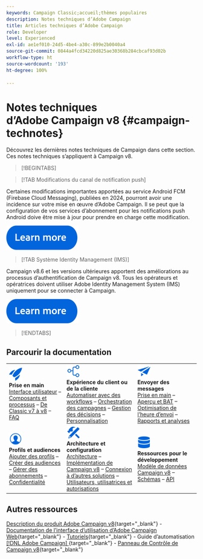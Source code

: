 ```yaml
---
keywords: Campaign Classic;accueil;thèmes populaires
description: Notes techniques d’Adobe Campaign
title: Articles techniques d’Adobe Campaign
role: Developer
level: Experienced
exl-id: ae1ef010-24d5-4be4-a30c-899e2b0040a4
source-git-commit: 0844a4fcd34220d825ae30368b284cbcaf93d02b
workflow-type: ht
source-wordcount: '193'
ht-degree: 100%

---
```


# Notes techniques d’Adobe Campaign v8 {#campaign-technotes}

Découvrez les dernières notes techniques de Campaign dans cette section. Ces notes techniques s’appliquent à Campaign v8.

>[!BEGINTABS]

>[!TAB Modifications du canal de notification push]

Certaines modifications importantes apportées au service Android FCM (Firebase Cloud Messaging), publiées en 2024, pourront avoir une incidence sur votre mise en œuvre d’Adobe Campaign. Il se peut que la configuration de vos services d’abonnement pour les notifications push Android doive être mise à jour pour prendre en charge cette modification.


[![Image](../v8//assets/do-not-localize/learn-more-button.svg)](upgrades/push-technote.md)


>[!TAB Système Identity Management (IMS)]

Campaign v8.6 et les versions ultérieures apportent des améliorations au processus d’authentification de Campaign v8. Tous les opérateurs et opératrices doivent utiliser Adobe Identity Management System (IMS) uniquement pour se connecter à Campaign.

[![Image](../v8/assets/do-not-localize/learn-more-button.svg)](upgrades/migrate-users-to-ims.md)

>[!ENDTABS]

## Parcourir la documentation

<table style="table-layout:auto">
  <tr style="border: 0;">
    <td>
      <img src="../v8/assets/do-not-localize/icon-start.svg" width="35px">
    <br/>
      <strong>Prise en main</strong><br/> <a href="../v8/start/campaign-ui.md">Interface utilisateur</a> – <a href="../v8/start/ac-components.md">Composants et processus</a> – <a href="../v8/start/v7-to-v8.md">De Classic v7 à v8</a> – <a href="../v8/start/campaign-faq.md">FAQ</a>
    </td>
    <td>
      <img src="../v8/assets/do-not-localize/icon-experience.svg" width="35px">
    <br/>
      <strong>Expérience du client ou de la cliente</strong><br/> <a href="../automation/workflow/about-workflows.md" target="_blank">Automatiser avec des workflows</a> – <a href="../automation/campaigns/set-up-campaigns.md" target="_blank">Orchestration des campagnes</a> – <a href="../v8/interaction/interaction.md">Gestion des décisions</a> – <a href="../v8/send/personalize.md">Personnalisation</a>
    </td>
    <td>
      <img src="../v8/assets/do-not-localize/icon-send.svg" width="35px">
    <br/>
      <strong>Envoyer des messages</strong><br/> <a href="../v8/start/create-message.md">Prise en main</a> – <a href="../v8/send/preview-and-proof.md">Aperçu et BAT</a> – <a href="../v8/send/predictive.md">Optimisation de l’heure d’envoi</a> – <a href="../v8/reporting/gs-reporting.md">Rapports et analyses</a>
    </td>
  </tr>
  <tr style="border: 0;">
    <td>
      <img src="../v8/assets/do-not-localize/icon_profile-audience.svg" width="35px">
    <br/>
      <strong>Profils et audiences</strong><br/> <a href="../v8/audiences/create-profiles.md">Ajouter des profils</a> – <a href="../v8/audiences/create-audiences.md">Créer des audiences</a> – <a href="../v8/start/subscriptions.md">Gérer des abonnements</a> – <a href="../v8/start/privacy.md">Confidentialité</a>
    </td>
    <td>
      <img src="../v8/assets/do-not-localize/icon-configure.svg" width="35px">
    <br/>
      <strong>Architecture et configuration</strong><br/> <a href="../v8/architecture/architecture.md">Architecture</a> – <a href="../v8/start/implement.md">Implémentation de Campaign v8</a> – <a href="../v8/connect/integration.md">Connexion à d’autres solutions</a> – <a href="../v8/start/gs-permissions.md">Utilisateurs, utilisatrices et autorisations</a>
    </td>
    <td>
      <img src="../v8/assets/do-not-localize/icon-dev.svg" width="35px">
    <br/>
      <strong>Ressources pour le développement</strong><br/> <a href="../v8/dev/datamodel.md">Modèle de données Campaign v8</a> – <a href="../v8/dev/schemas.md">Schémas</a> – <a href="../v8/dev/api.md">API</a>
    </td>
  </tr>
</table>

## Autres ressources

[Description du produit Adobe Campaign v8](https://helpx.adobe.com/fr/legal/product-descriptions/adobe-campaign-managed-cloud-services.html){target="_blank"} - [Documentation de l’interface d’utilisation d’Adobe Campaign Web](https://experienceleague.adobe.com/docs/campaign-web/v8/campaign-web-home.html?lang=fr){target="_blank"} - [Tutoriels](https://experienceleague.adobe.com/docs/campaign-learn/tutorials/overview.html?lang=fr){target="_blank"} - Guide d’automatisation [[!DNL Adobe Campaign] ](https://experienceleague.adobe.com/docs/campaign/automation/home.html?lang=fr){target="_blank"} - [Panneau de Contrôle de Campaign v8](https://experienceleague.adobe.com/docs/control-panel/using/discover-control-panel/key-features.html?lang=fr){target="_blank"}

